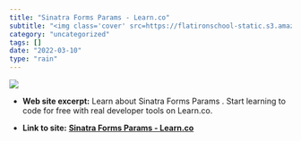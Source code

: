 ```yaml
---
title: "Sinatra Forms Params - Learn.co"
subtitle: "<img class='cover' src=https://flatironschool-static.s3.amazonaws.com/learn-social.png>"
category: "uncategorized"
tags: []
date: "2022-03-10"
type: "rain"
---
```

<img class="cover" src=https://flatironschool-static.s3.amazonaws.com/learn-social.png>



* **Web site excerpt:** Learn about Sinatra Forms Params  . Start learning to code for free with real developer tools on Learn.co.

* **Link to site:** **[Sinatra Forms Params - Learn.co](https://learn.co/lessons/sinatra-forms-params-readme-walkthrough)**